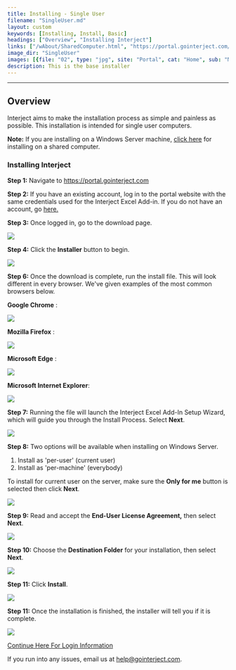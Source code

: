 ```yaml
---
title: Installing - Single User
filename: "SingleUser.md"
layout: custom
keywords: [Installing, Install, Basic]
headings: ["Overview", "Installing Interject"]
links: ["/wAbout/SharedComputer.html", "https://portal.gointerject.com/login.html", "https://portal.gointerject.com/invite.html?mode=create", "/wAbout/Logging-In.html#before-using-interject-heres-how-to-login", "mailto:help@gointerject.com"]
image_dir: "SingleUser"
images: [{file: "02", type: "jpg", site: "Portal", cat: "Home", sub: "Main", report: "", ribbon: "", config: ""}, {file: "03", type: "png", site: "Portal", cat: "Download", sub: "Main", report: "", ribbon: "", config: ""}, {file: "04", type: "png", site: "External", cat: "Chrome", sub: "Download", report: "", ribbon: "", config: ""}, {file: "05", type: "png", site: "External", cat: "Firefox", sub: "Download", report: "", ribbon: "", config: ""}, {file: "07", type: "png", site: "External", cat: "Edge", sub: "Download", report: "", ribbon: "", config: ""}, {file: "08", type: "png", site: "External", cat: "Internet Explorer", sub: "Download", report: "", ribbon: "", config: ""}, {file: "09", type: "png", site: "Interject", cat: "Installation", sub: "Setup Wizard", report: "", ribbon: "", config: ""}, {file: "09b", type: "png", site: "Interject", cat: "Installation", sub: "Installation Type", report: "", ribbon: "", config: ""}, {file: "10", type: "png", site: "Interject", cat: "Installation", sub: "End-User License Agreement", report: "", ribbon: "", config: ""}, {file: "11", type: "png", site: "Interject", cat: "Installation", sub: "Select Installation Folder", report: "", ribbon: "", config: ""}, {file: "12", type: "png", site: "Interject", cat: "Installation", sub: "Ready to Install", report: "", ribbon: "", config: ""}, {file: "13", type: "jpg", site: "Interject", cat: "Installation", sub: "Completed Install", report: "", ribbon: "", config: ""}]
description: This is the base installer
---
```

* * *

## Overview

Interject aims to make the installation process as simple and painless as possible. This installation is intended for single user computers.

**Note:** If you are installing on a Windows Server machine, [click here](/wAbout/SharedComputer.html) for installing on a shared computer.

### Installing Interject

**Step 1:** Navigate to <a target="blank" href="https://portal.gointerject.com/login.html">https://portal.gointerject.com</a>

**Step 2:** If you have an existing account, log in to the portal website with the same credentials used for the Interject Excel Add-in. If you do not have an account, go [here.](https://portal.gointerject.com/invite.html?mode=create)

**Step 3:** Once logged in, go to the download page.

![](/images/SingleUser/02.jpg)
<br>

**Step 4:** Click the **Installer** button to begin.

![](/images/SingleUser/03.png)
<br>

**Step 6:** Once the download is complete, run the install file. This will look different in every browser. We've given examples of the most common browsers below.

**Google Chrome** :

![](/images/SingleUser/04.png)
<br>

**Mozilla Firefox** :

![](/images/SingleUser/05.png)
<br>

**Microsoft** **Edge** :

![](/images/SingleUser/07.png)
<br>

**Microsoft Internet Explorer**:

![](/images/SingleUser/08.png)
<br>

**Step 7:** Running the file will launch the Interject Excel Add-In Setup Wizard, which will guide you through the Install Process. Select **Next**.

![](/images/SingleUser/09.png)
<br>

**Step 8:** Two options will be available when installing on Windows Server.

1. Install as 'per-user' (current user)
2. Install as 'per-machine' (everybody)

To install for current user on the server, make sure the **Only for me** button is selected then click **Next**.

![](/images/SingleUser/09b.png)
<br>

**Step 9:** Read and accept the **End-User License Agreement,** then select **Next**.

![](/images/SingleUser/10.png)
<br>

**Step 10:** Choose the **Destination Folder** for your installation, then select **Next**.

![](/images/SingleUser/11.png)
<br>

**Step 11:** Click **Install**.

![](/images/SingleUser/12.png)
<br>

**Step 11:** Once the installation is finished, the installer will tell you if it is complete.

![](/images/SingleUser/13.jpg)

[Continue Here For Login Information](/wAbout/Logging-In.html#before-using-interject-heres-how-to-login)

If you run into any issues, email us at [help@gointerject.com](mailto:help@gointerject.com).
